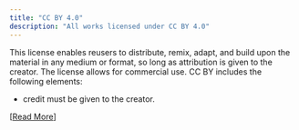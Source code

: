 ```yaml
---
title: "CC BY 4.0"
description: "All works licensed under CC BY 4.0"
---
```


This license enables reusers to distribute, remix, adapt, and build upon the material in any medium or format, so long as attribution is given to the creator. The license allows for commercial use. CC BY includes the following elements:

- credit must be given to the creator.

[[Read More](https://creativecommons.org/licenses/by/4.0/)]